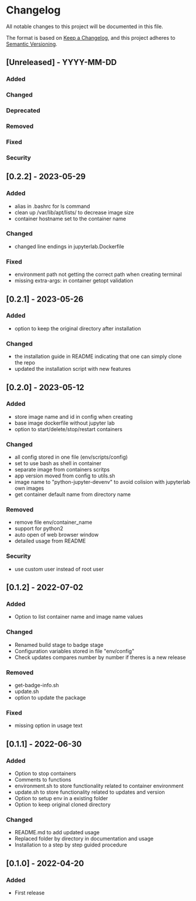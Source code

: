# Changelog
All notable changes to this project will be documented in this file.

The format is based on [Keep a Changelog](https://keepachangelog.com/en/1.0.0/),
and this project adheres to [Semantic Versioning](https://semver.org/spec/v2.0.0.html).


## [Unreleased] - YYYY-MM-DD

### Added

### Changed

### Deprecated

### Removed

### Fixed

### Security


## [0.2.2] - 2023-05-29

### Added
- alias in .bashrc for ls command
- clean up /var/lib/apt/lists/ to decrease image size
- container hostname set to the container name

### Changed
- changed line endings in jupyterlab.Dockerfile

### Fixed
- environment path not getting the correct path when creating terminal
- missing extra-args: in container getopt validation


## [0.2.1] - 2023-05-26

### Added
- option to keep the original directory after installation

### Changed
- the installation guide in README indicating that one can simply clone the repo
- updated the installation script with new features


## [0.2.0] - 2023-05-12

### Added
- store image name and id in config when creating
- base image dockerfile without jupyter lab
- option to start/delete/stop/restart containers

### Changed
- all config stored in one file (env/scripts/config)
- set to use bash as shell in container
- separate image from containers scritps
- app version moved from config to utils.sh
- image name to "python-jupyter-devenv" to avoid colision with jupyterlab own images
- get container default name from directory name

### Removed
- remove file env/container_name
- support for python2
- auto open of web browser window
- detailed usage from README

### Security
- use custom user instead of root user


## [0.1.2] - 2022-07-02

### Added
- Option to list container name and image name values

### Changed
- Renamed build stage to badge stage
- Configuration variables stored in file "env/config"
- Check updates compares number by number if theres is a new release

### Removed
- get-badge-info.sh
- update.sh
- option to update the package

### Fixed
- missing option in usage text


## [0.1.1] - 2022-06-30

### Added
- Option to stop containers
- Comments to functions
- environment.sh to store functionality related to container environment
- update.sh to store functionality related to updates and version
- Option to setup env in a existing folder
- Option to keep original cloned directory

### Changed
- README.md to add updated usage
- Replaced folder by directory in documentation and usage
- Installation to a step by step guided procedure


## [0.1.0] - 2022-04-20

### Added
- First release
